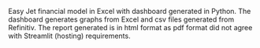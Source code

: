 Easy Jet financial model in Excel with dashboard generated in Python. The dashboard generates graphs from Excel and csv files
generated from Refinitiv. The report generated is in html format as pdf format 
did not agree with Streamlit (hosting)  requirements.
